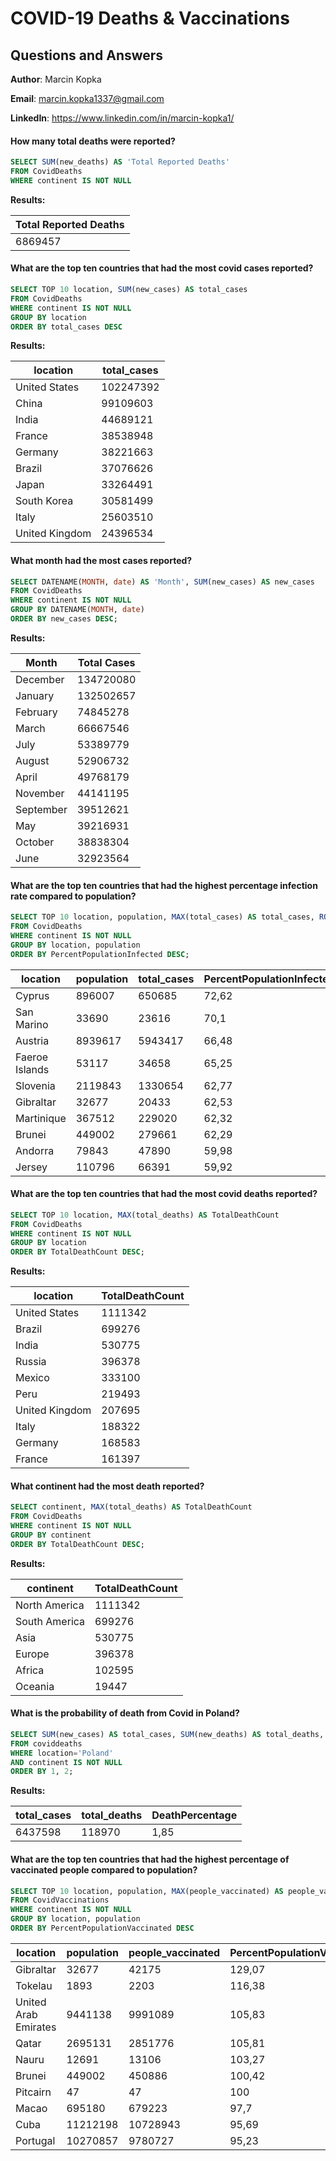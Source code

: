 # COVID-19 Deaths & Vaccinations 
## Questions and Answers

**Author**: Marcin Kopka

**Email**: marcin.kopka1337@gmail.com

**LinkedIn**: https://www.linkedin.com/in/marcin-kopka1/


#### How many total deaths were reported?

````sql
SELECT SUM(new_deaths) AS 'Total Reported Deaths'
FROM CovidDeaths
WHERE continent IS NOT NULL
````

**Results:**

Total Reported Deaths|
---------------------|
6869457|

 #### What are the top ten countries that had the most covid cases reported?

````sql
SELECT TOP 10 location, SUM(new_cases) AS total_cases
FROM CovidDeaths
WHERE continent IS NOT NULL
GROUP BY location
ORDER BY total_cases DESC
````

**Results:**

location      |total_cases  |
--------------|-------------|
United States	|    102247392|
China	        |     99109603|
India	        |     44689121|
France	       |     38538948|
Germany	      |     38221663|
Brazil	       |     37076626|
Japan	        |     33264491|
South Korea   |     30581499|
Italy	        |     25603510|
United Kingdom|     24396534|

#### What month had the most cases reported?

````sql
SELECT DATENAME(MONTH, date) AS 'Month', SUM(new_cases) AS new_cases
FROM CovidDeaths
WHERE continent IS NOT NULL
GROUP BY DATENAME(MONTH, date)
ORDER BY new_cases DESC;
````

**Results:**

Month    |Total Cases|
---------|-----------|
December |  134720080|
January  |  132502657|
February |   74845278|
March    |   66667546|
July     |   53389779|
August   |   52906732|
April	   |   49768179|
November |   44141195|
September|   39512621|
May	     |   39216931|
October	 |   38838304|
June	    |   32923564|

#### What are the top ten countries that had the highest percentage infection rate compared to population?

````sql
SELECT TOP 10 location, population, MAX(total_cases) AS total_cases, ROUND(MAX((total_cases/population))*100,2) AS PercentPopulationInfected
FROM CovidDeaths
WHERE continent IS NOT NULL
GROUP BY location, population
ORDER BY PercentPopulationInfected DESC;
````

location	     |population|total_cases|PercentPopulationInfected|
--------------|----------|-----------|-------------------------|
Cyprus	       |    896007|     650685|                    72,62|
San Marino	   |     33690|      23616|                     70,1|
Austria	      |   8939617|    5943417|                    66,48|
Faeroe Islands|     53117|      34658|                   	65,25|
Slovenia	     |   2119843|    1330654|                    62,77|
Gibraltar	    |     32677|      20433|                    62,53|
Martinique	   |    367512|     229020|                    62,32|
Brunei	       |    449002|     279661|                    62,29|
Andorra	      |     79843|      47890|                    59,98|
Jersey	       |    110796|      66391|                    59,92|

#### What are the top ten countries that had the most covid deaths reported?

````sql
SELECT TOP 10 location, MAX(total_deaths) AS TotalDeathCount 
FROM CovidDeaths
WHERE continent IS NOT NULL
GROUP BY location
ORDER BY TotalDeathCount DESC;
````

**Results:**

location	     |TotalDeathCount|
--------------|---------------|
United States |        1111342|
Brazil        |         699276|
India         |	        530775|
Russia        |        	396378|
Mexico        |        	333100|
Peru          |	        219493|
United Kingdom|        	207695|
Italy         |	        188322|
Germany       |	        168583|
France        |	        161397|

#### What continent had the most death reported?

````sql
SELECT continent, MAX(total_deaths) AS TotalDeathCount 
FROM CovidDeaths
WHERE continent IS NOT NULL
GROUP BY continent
ORDER BY TotalDeathCount DESC;
````

**Results:**

continent	   |TotalDeathCount|
-------------|---------------|
North America|	       1111342|
South America|        	699276|
Asia	        |         530775|
Europe	      |         396378|
Africa	      |         102595|
Oceania	     |          19447|

#### What is the probability of death from Covid in Poland?

````sql
SELECT SUM(new_cases) AS total_cases, SUM(new_deaths) AS total_deaths, ROUND(SUM(new_deaths)/SUM(new_cases)*100, 2) AS DeathPercentage
FROM coviddeaths
WHERE location='Poland'
AND continent IS NOT NULL
ORDER BY 1, 2;
````

**Results:**

total_cases|total_deaths|DeathPercentage|
-----------|------------|---------------|
6437598	   |      118970|	          1,85|

#### What are the top ten countries that had the highest percentage of vaccinated people compared to population?

````sql
SELECT TOP 10 location, population, MAX(people_vaccinated) AS people_vaccinated, ROUND(MAX((people_vaccinated/population))*100,2) AS PercentPopulationVaccinated
FROM CovidVaccinations
WHERE continent IS NOT NULL
GROUP BY location, population
ORDER BY PercentPopulationVaccinated DESC
````


location|	population|	people_vaccinated|	PercentPopulationVaccinated|
-----------|------------|---------------|---------------|
Gibraltar	|32677|	42175|	129,07|
Tokelau|	1893|	2203|	116,38|
United Arab Emirates|	9441138|	9991089|	105,83|
Qatar|	2695131|	2851776|	105,81|
Nauru|	12691|	13106|	103,27|
Brunei|	449002|	450886|	100,42|
Pitcairn|	47| 47|	100|
Macao|	695180|	679223|	97,7|
Cuba|	11212198|	10728943|	95,69|
Portugal|	10270857|	9780727|	95,23|

